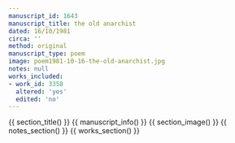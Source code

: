 ```yaml
---
manuscript_id: 1643
manuscript_title: the old anarchist
dated: 16/10/1981
circa: ''
method: original
manuscript_type: poem
image: poem1981-10-16-the-old-anarchist.jpg
notes: null
works_included:
- work_id: 3358
  altered: 'yes'
  edited: 'no'
---
```


{{ section_title() }}
{{ manuscript_info() }}
{{ section_image() }}
{{ notes_section() }}
{{ works_section() }}
